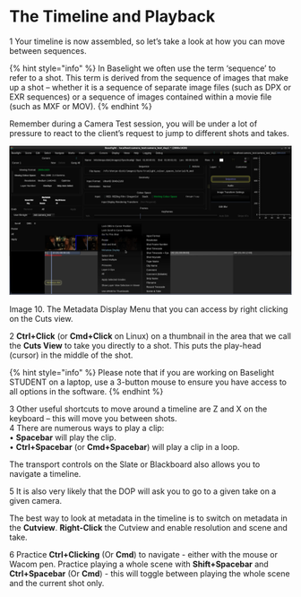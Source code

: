 # The Timeline and Playback



1 Your timeline is now assembled, so let’s take a look at how you can move between sequences.

{% hint style="info" %}
In Baselight we often use the term ‘sequence’ to refer to a shot. This term is derived from the sequence of images that make up a shot – whether it is a sequence of separate image files \(such as DPX or EXR sequences\) or a sequence of images contained within a movie file \(such as MXF or MOV\).
{% endhint %}

Remember during a Camera Test session, you will be under a lot of pressure to react to the client’s request to jump to different shots and takes.

![Image 10. The Metadata Display Menu that you can access by right clicking on the Cuts view.](../.gitbook/assets/image%20%2823%29.png)

Image 10. The Metadata Display Menu that you can access by right clicking on the Cuts view.

2 **Ctrl+Click** \(or **Cmd+Click** on Linux\) on a thumbnail in the area that we call the **Cuts View** to take you directly to a shot. This puts the play-head \(cursor\) in the middle of the shot.

{% hint style="info" %}
Please note that if you are working on Baselight STUDENT on a laptop, use a 3-button mouse to ensure you have access to all options in the software.
{% endhint %}

3 Other useful shortcuts to move around a timeline are Z and X on the keyboard – this will move you between shots.   
4 There are numerous ways to play a clip:   
• **Spacebar** will play the clip.   
• **Ctrl+Spacebar** \(or **Cmd+Spacebar**\) will play a clip in a loop. 

The transport controls on the Slate or Blackboard also allows you to navigate a timeline.

5 It is also very likely that the DOP will ask you to go to a given take on a given camera.

The best way to look at metadata in the timeline is to switch on metadata in the **Cutview**. **Right-Click** the Cutview and enable resolution and scene and take.

6 Practice **Ctrl+Clicking** \(Or **Cmd**\) to navigate - either with the mouse or Wacom pen. Practice playing a whole scene with **Shift+Spacebar** and **Ctrl+Spacebar** \(Or **Cmd**\) - this will toggle between playing the whole scene and the current shot only.

